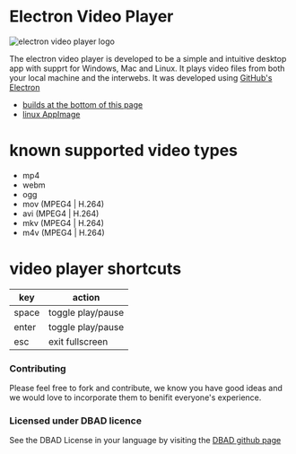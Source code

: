 # Electron Video Player
![electron video player logo](https://github.com/RIAEvangelist/electron-video-player/blob/master/app/img/logo-256.png)  

The electron video player is developed to be a simple and intuitive desktop app with supprt for Windows, Mac and Linux. It plays video files from both your local machine and the interwebs. It was developed using [GitHub's Electron](https://github.com/atom/electron)

- [builds at the bottom of this page](https://github.com/RIAEvangelist/electron-video-player/releases/tag/v1.0.0)  
- [linux AppImage](https://github.com/RIAEvangelist/electron-video-player/releases/tag/v2.0.0)

# known supported video types
- mp4
- webm
- ogg
- mov (MPEG4 | H.264)
- avi (MPEG4 | H.264)
- mkv (MPEG4 | H.264)
- m4v (MPEG4 | H.264)

# video player shortcuts

|key|action|
|---|---|
|space|toggle play/pause|
|enter|toggle play/pause|
|esc|exit fullscreen|


### Contributing  
Please feel free to fork and contribute, we know you have good ideas and we would love to incorporate them to benifit everyone's experience.

### Licensed under DBAD licence
See the DBAD License in your language by visiting the [DBAD github page](https://github.com/philsturgeon/dbad)  

